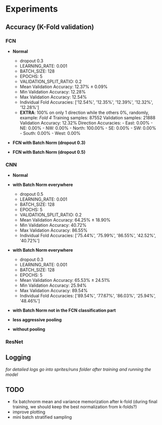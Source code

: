 # Experiments

## Accuracy (K-Fold validation)

### FCN

- **Normal**
    - dropout 0.3
    - LEARNING_RATE: 0.001
    - BATCH_SIZE: 128
    - EPOCHS: 5
    - VALIDATION_SPLIT_RATIO: 0.2
    - Mean Validation Accuracy: 12.37% ± 0.09%
    - Min Validation Accuracy: 12.28%
    - Max Validation Accuracy: 12.54%
    - Individual Fold Accuracies: ['12.54%', '12.35%', '12.39%', '12.32%', '12.28%']
    - **EXTRA**: 100% on only 1 direction while the others 0%, randomly, example: 
        *Fold 4*
        Training samples: 87552
        Validation samples: 21888
        Validation Accuracy: 12.32%
        Direction Accuracies:
            - East: 0.00%
            - NE: 0.00%
            - NW: 0.00%
            - North: 100.00%
            - SE: 0.00%
            - SW: 0.00%
            - South: 0.00%
            - West: 0.00%

- **FCN with Batch Norm (dropout 0.3)** 

- **FCN with Batch Norm (dropout 0.5)** 


### CNN

- **Normal** 

- **with Batch Norm everywhere** 
    - dropout 0.5
    - LEARNING_RATE: 0.001
    - BATCH_SIZE: 128
    - EPOCHS: 5
    - VALIDATION_SPLIT_RATIO: 0.2
    - Mean Validation Accuracy: 64.25% ± 18.90%
    - Min Validation Accuracy: 40.72%
    - Max Validation Accuracy: 86.55%
    - Individual Fold Accuracies: ['75.44%', '75.99%', '86.55%', '42.52%', '40.72%']

- **with Batch Norm everywhere** 
    - dropout 0.3
    - LEARNING_RATE: 0.001
    - BATCH_SIZE: 128
    - EPOCHS: 5
    - Mean Validation Accuracy: 65.53% ± 24.51%
    - Min Validation Accuracy: 25.94%
    - Max Validation Accuracy: 89.54%
    - Individual Fold Accuracies: ['89.54%', '77.67%', '86.03%', '25.94%', '48.46%']

- **with Batch Norm not in the FCN classification part**

- **less aggressive pooling**

- **without pooling**


### ResNet

## Logging

*for detailed logs go into sprites/runs folder after training and running the model*

## TODO

- fix batchnorm mean and variance memorization after k-fold (during final training, we should keep the best normalization from k-folds?)
- improve plotting
- mini batch stratified sampling